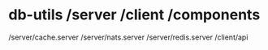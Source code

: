 # db-utils /server /client /components

/server/cache.server
/server/nats.server
/server/redis.server
/client/api

